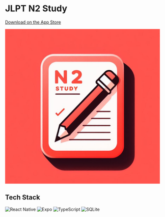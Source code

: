 # JLPT N2 Study

[Download on the App Store](https://apps.apple.com/app/jlpt-n2-study/id6467766242)

<p align="center">
  <img src="./assets/icon.png" alt="Tamagui Icon"/>
</p>

## Tech Stack

![React Native](https://img.shields.io/badge/react_native-%2320232a.svg?style=for-the-badge&logo=react&logoColor=%2361DAFB) ![Expo](https://img.shields.io/badge/expo-1C1E24?style=for-the-badge&logo=expo&logoColor=#D04A37) ![TypeScript](https://img.shields.io/badge/typescript-%23007ACC.svg?style=for-the-badge&logo=typescript&logoColor=white) ![SQLite](https://img.shields.io/badge/sqlite-%2307405e.svg?style=for-the-badge&logo=sqlite&logoColor=white)
